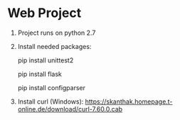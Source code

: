 # Web Project

1. Project runs on python 2.7

2. Install needed packages:

    pip install unittest2

    pip install flask
    
    pip install configparser

3. Install curl (Windows): https://skanthak.homepage.t-online.de/download/curl-7.60.0.cab
